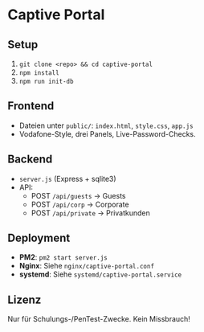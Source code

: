 # Captive Portal

## Setup
1. `git clone <repo> && cd captive-portal`
2. `npm install`
3. `npm run init-db`

## Frontend
- Dateien unter `public/`: `index.html`, `style.css`, `app.js`
- Vodafone-Style, drei Panels, Live-Password-Checks.

## Backend
- `server.js` (Express + sqlite3)
- API:
  - POST `/api/guests` → Guests
  - POST `/api/corp` → Corporate
  - POST `/api/private` → Privatkunden

## Deployment
- **PM2**: `pm2 start server.js`
- **Nginx**: Siehe `nginx/captive-portal.conf`
- **systemd**: Siehe `systemd/captive-portal.service`

## Lizenz
Nur für Schulungs-/PenTest-Zwecke. Kein Missbrauch!
